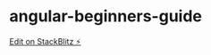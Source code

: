 # angular-beginners-guide

[Edit on StackBlitz ⚡️](https://stackblitz.com/edit/angular-beginners-guide)